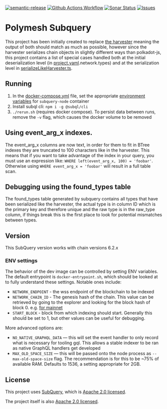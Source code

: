 [![semantic-release](https://img.shields.io/badge/%20%20%F0%9F%93%A6%F0%9F%9A%80-semantic--release-e10079.svg)](https://github.com/semantic-release/semantic-release)
[![Github Actions Workflow](https://github.com/PolymeshAssociation/polymesh-subquery/actions/workflows/main.yml/badge.svg)](https://github.com/PolymeshAssociation/polymesh-subquery/actions)
[![Sonar Status](https://sonarcloud.io/api/project_badges/measure?project=PolymeshAssociation_polymesh-subquery&metric=alert_status)](https://sonarcloud.io/summary/new_code?id=PolymeshAssociation_polymesh-subquery)
[![Issues](https://img.shields.io/github/issues/PolymeshAssociation/polymesh-subquery)](https://github.com/PolymeshAssociation/polymesh-subquery/issues)

# Polymesh Subquery

This project has been initially created to replace [the harvester](https://github.com/PolymathNetwork/polkascan-pre-harvester) meaning the output of both should match as much as possible, however since the harvester serializes chain objects in slightly different ways than polkadot-js, this project contains a list of special cases handled both at the initial deserialization level (in [project.yaml](project.yaml).network.types) and at the serialization level in [serializeLikeHarvester.ts](src/mappings/serializeLikeHarvester.ts).

## Running

1. In the [docker-compose.yml](docker-compose.yml) file, set the appropriate [environment variables](#env-settings) for `subquery-node` container
2. Install subql cli: `npm i -g @subql/cli`
3. `./rerun.sh` (requires docker compose). To persist data between runs, remove the `-v` flag, which causes the docker volume to be removed

## Using event_arg_x indexes.

The event_arg_x columns are now text, in order for them to fit in BTree indexes they are truncated to 100 characters like in the harvester.
This means that if you want to take advantage of the index in your query, you must use an expression like: `WHERE left(event_arg_x, 100) = 'foobar'`.
Otherwise using `WHERE event_arg_x = 'foobar'` will result in a full table scan.

## Debugging using the found_types table

The found_types table generated by subquery contains all types that have been serialized like the harvester, the actual type is in column ID which is the primary key and therefore unique and the raw type is in the raw_type column, if things break this is the first place to look for potential mismatches between types.

## Version

This SubQuery version works with chain versions 6.2.x

### ENV settings

The behavior of the dev image can be controlled by setting ENV variables. The default entrypoint is `docker-entrypoint.sh`, which should be looked at to fully understand these settings. Notable ones include:

- `NETWORK_ENDPOINT` - the wss endpoint of the blockchain to be indexed
- `NETWORK_CHAIN_ID` - The genesis hash of the chain. This value can be retrieved by going to the explorer and looking for the block hash of block 0. e.g. [for mainnet](https://mainnet-app.polymesh.network/#/explorer/query/0)
- `START_BLOCK` - block from which indexing should start. Generally this should be set to 1, but other values can be useful for debugging.

More advanced options are:

- `NO_NATIVE_GRAPHQL_DATA` — this will set the event handler to only record what is necessary for tooling gql. This allows a stable indexer to be ran as native GraphQL handlers get developed
- `MAX_OLD_SPACE_SIZE` — this will be passed onto the node process as `--max-old-space-size` flag. The recommendation is for this to be ~75% of available RAM. Defaults to 1536, a setting appropriate for 2GB.

## License

This project uses [SubQuery](https://github.com/subquery/subql), which is [Apache 2.0 licensed](./LICENSE).

The project itself is also [Apache 2.0 licensed](./LICENSE).
